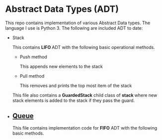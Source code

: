 # Abstract Data Types (ADT)
This repo contains implementation of various Abstract Data types.  The language I use is Python 3. The following are included ADT to date:

<ul> 
   <li col="green> <h2><a href="https://github.com/Abdullahi-a-hussein/ADT/blob/master/Stack/stack.py"> Stack</a> </h2></li>
   <p> This contains <b> LIFO </b> ADT with the following basic operational methods. 
   <ul>
      <li> Push method </li>
      <p> This appends new elements to the stack </p>
      <li> Pull method </li>
      <p> This removes and prints the top most item of the stack </p>
   </ul>
   This file also contains a <b>GuardedStack</b> child class of <b> stack </b> where new stack elements is added to the stack if they pass the guard.
   </p>
   <li col="green"> <h2><a href="https://github.com/Abdullahi-a-hussein/ADT/blob/master/Queue/queue.py"> Queue </a> </h2></li>
    <p> This file contains implementation code for <b>FIFO</b> ADT with the following basic methods. </p>
                                                                                                       
</ul>
